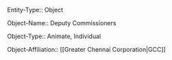Entity-Type:: Object


Object-Name:: Deputy Commissioners

Object-Type:: Animate, Individual

Object-Affiliation:: [[Greater Chennai Corporation|GCC]]
